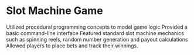 # Slot Machine Game

Utilized procedural programming concepts to model game logic
Provided a basic command-line interface
Featured standard slot machine mechanics such as spinning reels, random number generation and payout calculations
Allowed players to place bets and track their winnings.
